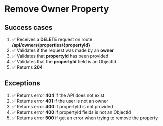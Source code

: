 # Remove Owner Property

## Success cases

1. ✅ Receives a **DELETE** request on route **/api/owners/properties/{propertyId}**
2. ✅ Validates if the request was made by an **owner**
3. ✅ Validates that **propertyId** has been provided
4. ✅ Validates that the **propertyId** field is an ObjectId
5. ✅ Returns **204** 

## Exceptions

1. ✅ Returns error **404** if the API does not exist
2. ✅ Returns error **401** if the user is not an owner
3. ✅ Returns error **400** if propertyId is not provided
4. ✅ Returns error **400** if propertyId fields is not an ObjectId
5. ✅ Returns error **500** if get an error when trying to remove the property